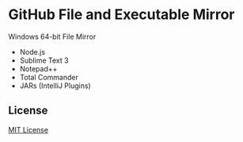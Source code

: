 # GitHub File and Executable Mirror

Windows 64-bit File Mirror

* Node.js
* Sublime Text 3
* Notepad++
* Total Commander
* JARs (IntelliJ Plugins)

## License

[MIT License](http://en.wikipedia.org/wiki/MIT_License)
